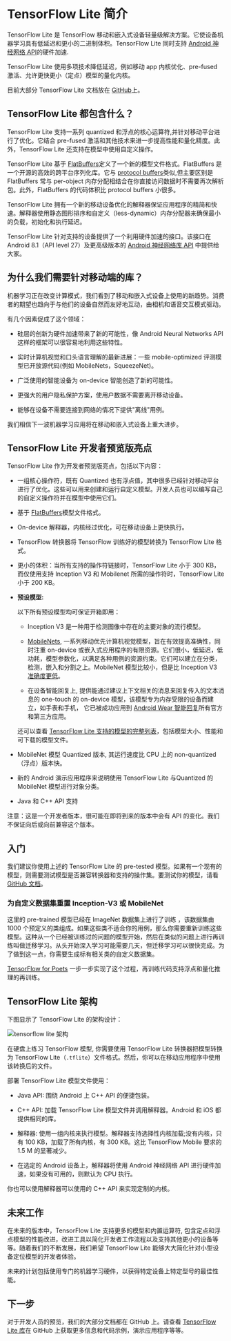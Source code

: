 # TensorFlow Lite 简介

TensorFlow Lite 是 TensorFlow 移动和嵌入式设备轻量级解决方案。它使设备机器学习具有低延迟和更小的二进制体积。TensorFlow Lite 同时支持 [Android 神经网络 API](https://developer.android.com/ndk/guides/neuralnetworks/index.html)的硬件加速.

TensorFlow Lite 使用多项技术降低延迟，例如移动 app 内核优化、pre-fused 激活、允许更快更小（定点）模型的量化内核。

目前大部分 TensorFlow Lite 文档放在 [GitHub](https://github.com/tensorflow/tensorflow/tree/master/tensorflow/contrib/lite)上。

## TensorFlow Lite 都包含什么？

TensorFlow Lite 支持一系列 quantized 和浮点的核心运算符,并针对移动平台进行了优化。它结合 pre-fused 激活和其他技术来进一步提高性能和量化精度。此外，TensorFlow Lite 还支持在模型中使用自定义操作。

TensorFlow Lite 基于 [FlatBuffers](https://google.github.io/flatbuffers/)定义了一个新的模型文件格式。FlatBuffers 是一个开源的高效的跨平台序列化库。它与 [protocol buffers](https://developers.google.com/protocol-buffers/?hl=en)类似,但主要区别是 FlatBuffers 常与 per-object 内存分配相结合在你直接访问数据时不需要再次解析包。此外，FlatBuffers 的代码体积比 protocol buffers 小很多。

TensorFlow Lite 拥有一个新的移动设备优化的解释器保证应用程序的精简和快速。解释器使用静态图形排序和自定义（less-dynamic）内存分配器来确保最小的负载，初始化和执行延迟。

TensorFlow Lite 针对支持的设备提供了一个利用硬件加速的接口。该接口在 Android 8.1（API level 27）及更高级版本的 [Android 神经网络库 API](https://developer.android.com/ndk/guides/neuralnetworks/index.html) 中提供给大家。

## 为什么我们需要针对移动端的库？

机器学习正在改变计算模式，我们看到了移动和嵌入式设备上使用的新趋势。消费者的期望也趋向于与他们的设备自然而友好地互动，由相机和语音交互模式驱动。

有几个因素促成了这个领域：

- 硅层的创新为硬件加速带来了新的可能性，像 Android Neural Networks API 这样的框架可以很容易地利用这些特性。

- 实时计算机视觉和口头语言理解的最新进展：一些 mobile-optimized 评测模型已开放源代码(例如 MobileNets，SqueezeNet)。

- 广泛使用的智能设备为 on-device 智能创造了新的可能性。

- 更强大的用户隐私保护方案，使用户数据不需要离开移动设备。

- 能够在设备不需要连接到网络的情况下提供"离线"用例。

我们相信下一波机器学习应用将在移动和嵌入式设备上重大进步。

## TensorFlow Lite 开发者预览版亮点

TensorFlow Lite 作为开发者预览版亮点，包括以下内容：

- 一组核心操作符，既有 Quantized 也有浮点值，其中很多已经针对移动平台进行了优化。这些可以用来创建和运行自定义模型。开发人员也可以编写自己的自定义操作符并在模型中使用它们。

- 基于 [FlatBuffers](https://google.github.io/flatbuffers/)模型文件格式。

- On-device 解释器，内核经过优化，可在移动设备上更快执行。

- TensorFlow 转换器将 TensorFlow 训练好的模型转换为 TensorFlow Lite 格式。

- 更小的体积：当所有支持的操作符链接时，TensorFlow Lite 小于 300 KB，而仅使用支持 Inception V3 和 Mobilenet 所需的操作符时，TensorFlow Lite 小于 200 KB。

- **预设模型:**

    以下所有预设模型均可保证开箱即用：

    - Inception V3 是一种用于检测图像中存在的主要对象的流行模型。

    - [MobileNets](https://github.com/tensorflow/models/blob/master/research/slim/nets/mobilenet_v1.md),
      一系列移动优先计算机视觉模型，旨在有效提高准确性，同时注重 on-device 或嵌入式应用程序的有限资源。它们很小，低延迟，低功耗，模型参数化，以满足各种用例的资源约束。它们可以建立在分类，检测，嵌入和分割之上。MobileNet 模型比较小，但是比 Inception V3 [准确度更低](https://research.googleblog.com/2017/06/mobilenets-open-source-models-for.html)。

    - 在设备智能回复上, 提供能通过建议上下文相关的消息来回复传入的文本消息的 one-touch 的 on-device 模型，该模型专为内存受限的设备而建立，如手表和手机，
      它已被成功应用到 [Android Wear 智能回复](https://research.googleblog.com/2017/02/on-device-machine-intelligence.html)所有官方和第三方应用。

    还可以查看 [TensorFlow Lite 支持的模型的完整列表](https://github.com/tensorflow/tensorflow/blob/master/tensorflow/contrib/lite/g3doc/models.md)，包括模型大小、性能和可下载的模型文件。

- MobileNet 模型 Quantized 版本, 其运行速度比 CPU 上的 non-quantized（浮点）版本快。

- 新的 Android 演示应用程序来说明使用 TensorFlow Lite 与Quantized 的 MobileNet 模型进行对象分类。

- Java 和 C++ API 支持

注意：这是一个开发者版本，很可能在即将到来的版本中会有 API 的变化。我们不保证向后或向前兼容这个版本。

## 入门

我们建议你使用上述的 TensorFlow Lite 的 pre-tested 模型。如果有一个现有的模型，则需要测试模型是否兼容转换器和支持的操作集。要测试你的模型，请看 [GitHub 文档](https://github.com/tensorflow/tensorflow/tree/master/tensorflow/contrib/lite)。

### 为自定义数据集重置 Inception-V3 或 MobileNet

这里的 pre-trained 模型已经在 ImageNet 数据集上进行了训练 ，该数据集由 1000 个预定义的类组成。如果这些类不适合你的用例，那么你需要重新训练这些模型。这种从一个已经被训练过的问题的模型开始，然后在类似的问题上进行再训练叫做迁移学习。从头开始深入学习可能需要几天，但迁移学习可以很快完成。为了做到这一点，你需要生成标有相关类的自定义数据集。

[TensorFlow for Poets](https://codelabs.developers.google.com/codelabs/tensorflow-for-poets/) 一步一步实现了这个过程，再训练代码支持浮点和量化推理的再训练。

## TensorFlow Lite 架构

下图显示了 TensorFlow Lite 的架构设计：

![tensorflow lite 架构](https://www.tensorflow.org/images/tflite-architecture.jpg)

在硬盘上练习 TensorFlow 模型, 你需要使用 TensorFlow Lite 转换器把模型转换为 TensorFlow Lite（`.tflite`）文件格式。然后，你可以在移动应用程序中使用该转换后的文件。

部署 TensorFlow Lite 模型文件使用：

- Java API: 围绕 Android 上 C++ API 的便捷包装。

- C++ API: 加载 TensorFlow Lite 模型文件并调用解释器。Android 和 iOS 都提供相同的库。

- 解释器: 使用一组内核来执行模型。解释器支持选择性内核加载;没有内核，只有 100 KB，加载了所有内核，有 300 KB。这比 TensorFlow Mobile 要求的 1.5 M 的显著减少。

- 在选定的 Android 设备上，解释器将使用 Android 神经网络 API 进行硬件加速，如果没有可用的，则默认为 CPU 执行。

你也可以使用解释器可以使用的 C++ API 来实现定制的内核。

## 未来工作

在未来的版本中，TensorFlow Lite 支持更多的模型和内置运算符, 包含定点和浮点模型的性能改进，改进工具以简化开发者工作流程以及支持其他更小的设备等等。随着我们的不断发展，我们希望 TensorFlow Lite 能够大大简化针对小型设备定位模型的开发者体验。

未来的计划包括使用专门的机器学习硬件，以获得特定设备上特定型号的最佳性能。

## 下一步

对于开发人员的预览，我们的大部分文档都在 GitHub 上。请查看 [TensorFlow Lite 库](https://github.com/tensorflow/tensorflow/tree/master/tensorflow/contrib/lite)在 GitHub 上获取更多信息和代码示例，演示应用程序等等。
